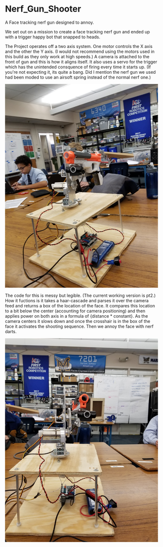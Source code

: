 # Nerf_Gun_Shooter
A Face tracking nerf gun designed to annoy.

We set out on a mission to create a face tracking nerf gun and ended up with a trigger happy bot that snapped to heads.  

The Project operates off a two axis system. One motor controls the X axis and the other the Y axis.  (I would not recommend using the motors used in this build as they only work at high speeds.)  A camera is attached to the front of gun and this is how it aligns itself. It also uses a servo for the trigger which has the unintended consquence of firing every time it starts up. (If you're not expecting it, its quite a bang. Did I mention the nerf gun we used had been moded to use an airsoft spring instead of the normal nerf one.)


![A picture of the Beast](https://raw.githubusercontent.com/Auto19/Nerf_Gun_Shooter/master/20181108_160843.jpg)


The code for this is messy but legible. (The current working version is pt2.) How it fuctions is it takes a haar-cascade and parses it over the camera feed and returns a box of the location of the face.  It compares this location to a bit below the center (accounting for camera positioning) and then applies power on both axis in a formula of {distance * constant}.  As the camera centers it slows down and once the crosshair is in the box of the face it activates the shooting sequence.  Then we annoy the face with nerf darts.


![Down the barrel](https://raw.githubusercontent.com/Auto19/Nerf_Gun_Shooter/master/20181108_160846.jpg)
